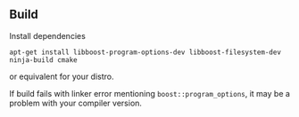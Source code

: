 ## Build

Install dependencies

```
apt-get install libboost-program-options-dev libboost-filesystem-dev ninja-build cmake
```

or equivalent for your distro.

If build fails with linker error mentioning `boost::program_options`, it may be a problem with your compiler version.
